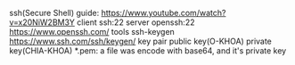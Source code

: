ssh(Secure Shell)
  guide: https://www.youtube.com/watch?v=x20NiW2BM3Y
  client
    ssh:22
  server
    openssh:22
      https://www.openssh.com/
tools
  ssh-keygen
    https://www.ssh.com/ssh/keygen/
key pair
  public key(O-KHOA)
  private key(CHIA-KHOA)
    *.pem: a file was encode with base64, and it's private key